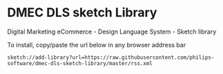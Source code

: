 # DMEC DLS sketch Library

Digital Marketing eCommerce - Design Language System - Sketch library

To install, copy/paste the url below in any browser address bar 
```
sketch://add-library?url=https://raw.githubusercontent.com/philips-software/dmec-dls-sketch-library/master/rss.xml
```
